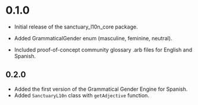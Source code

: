 # 0.1.0
* Initial release of the sanctuary_l10n_core package.

* Added GrammaticalGender enum (masculine, feminine, neutral).

* Included proof-of-concept community glossary .arb files for English and Spanish.

## 0.2.0

* Added the first version of the Grammatical Gender Engine for Spanish.
* Added `SanctuaryL10n` class with `getAdjective` function.